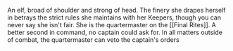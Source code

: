 An elf, broad of shoulder and strong of head. The finery she drapes herself in betrays the strict rules she maintains with her Keepers, though you can never say she isn't fair. She is the quartermaster on the [[Final Rites]].  A better second in command, no captain could ask for. In all matters outside of combat, the quartermaster can veto the captain's orders